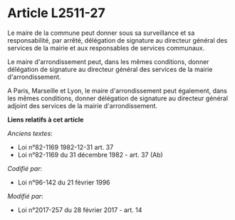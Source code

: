# Article L2511-27

Le maire de la commune peut donner sous sa surveillance et sa responsabilité, par arrêté, délégation de signature au
directeur général des services de la mairie et aux responsables de services communaux.

Le maire d'arrondissement peut, dans les mêmes conditions, donner délégation de signature au directeur général des services
de la mairie d'arrondissement.

A Paris, Marseille et Lyon, le maire d'arrondissement peut également, dans les mêmes conditions, donner délégation de
signature au directeur général adjoint des services de la mairie d'arrondissement.

**Liens relatifs à cet article**

_Anciens textes_:

  - Loi n°82-1169 1982-12-31 art. 37
  - Loi n°82-1169 du 31 décembre 1982 - art. 37 (Ab)

_Codifié par_:

  - Loi n°96-142 du 21 février 1996

_Modifié par_:

  - Loi n°2017-257 du 28 février 2017 - art. 14
